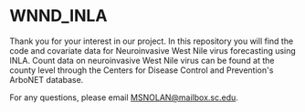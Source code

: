 # WNND_INLA
Thank you for your interest in our project. In this repository you will find the code and covariate data for Neuroinvasive West Nile virus forecasting using INLA. Count data on neuroinvasive West Nile virus can be found at the county level through the Centers for Disease Control and Prevention's ArboNET database. 

For any questions, please email MSNOLAN@mailbox.sc.edu.

